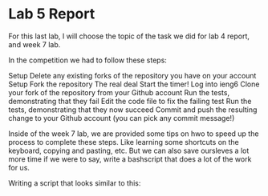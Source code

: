 # Lab 5 Report

For this last lab, I will choose the topic of the task we did for lab 4 report, and week 7 lab.

In the competition we had to follow these steps:

Setup Delete any existing forks of the repository you have on your account
Setup Fork the repository
The real deal Start the timer!
Log into ieng6
Clone your fork of the repository from your Github account
Run the tests, demonstrating that they fail
Edit the code file to fix the failing test
Run the tests, demonstrating that they now succeed
Commit and push the resulting change to your Github account (you can pick any commit message!)

Inside of the week 7 lab, we are provided some tips on hwo to speed up the process to complete these steps. 
Like learning some shortcuts on the keyboard, copying and pasting, etc. But we can also save oursleves a lot more time if we were to say,
write a bashscript that does a lot of the work for us.

Writing a script that looks similar to this:

```
